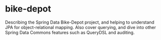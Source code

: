 # bike-depot
Describing the Spring Data Bike-Depot project, 
and helping to understand JPA for object-relational mapping. 
Also cover querying, and dive into other Spring Data Commons features such as QueryDSL and auditing.
